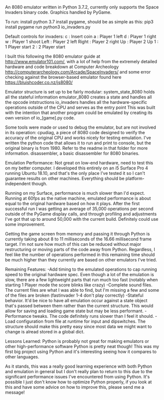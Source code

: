 An 8080 emulator written in Python 3.7.2, currently only supports the Space Invaders binary code. Graphics handled by PyGame.

To run:
install python 3.7
install pygame, should be as simple as this:
    pip3 install pygame
run python3 io_invaders.py

Default controls for invaders:
c           : Insert coin
a           : Player 1 left
d           : Player 1 right
w           : Player 1 shoot
Left        : Player 2 left
Right       : Player 2 right
Up          : Player 2 Up
1           : 1 Player start
2           : 2 Player start

I built this following the 8080 emulator guide at http://www.emulator101.com/, with a lot of help from the extremely detailed hardware and code breakdown at Computer Archeology http://computerarcheology.com/Arcade/SpaceInvaders/ and some error checking against the browser-based emulator found here https://bluishcoder.co.nz/js8080/

Emulator structure is set up to be fairly modular:
    system_state_8080 holds all the stateful information
    emulator_8080 creates a state and handles all the opcode intstructions
    io_invaders handles all the hardware-specific operations outside of the CPU and serves as the entry point
This was built with the intention that another program could be emulated by creating its own version of io_[game].py code.

Some tools were made or used to debug the emulator, but are not involved in its operation:
    cpudiag, a piece of 8080 code designed to verify the accuracy of the original CPU and works nicely for testing emulation. I've written the python code that allows it to run and print to console, but the original binary is from 1980. Refer to the readme in that folder for more information.
    disassembler, a basic disassembler for 8080 binaries.

Emulation Performance:
Not great on low-end hardware, need to test this on my better computer. I developed this entirely on an i5 Surface Pro 4 running Ubuntu 18.10, and that's the only place I've tested it so I can't guarantee results on other machines. Everything should be platform-independent though.

Running on my Surface, performance is much slower than I'd expect. Running at 60fps as the native machine, emulated performance is about equal to the original hardware based on how it plays. After the first successful run I was getting an average of 35,000 operations per second outside of the PyGame display calls, and through profiling and adjustments I've got that up to around 50,000 with the current build. Definitely could use some improvement.

Getting the game screen from memory and passing it through Python is currently taking about 8 to 11 milliseconds of the 16.66 millisecond frame target. I'm not sure how much of this can be reduced without major restructuring or moving parts of the code away from Python. Regardless, I feel like the number of operations performed in this remaining time should be much higher than they currently are based on other emulators I've tried.

Remaining Features:
-Add timing to the emulated operations to cap running speed to the original hardware spec. Even though a lot of the emulation is slow, there are a few lightweight parts that run much too fast (notably when starting 1 Player mode the score blinks like crazy)
-Complete sound files. The current files are what I was able to find, but I'm missing a few and some of the files are broken (fastinvader 1-4 don't play correctly)
-Stateful behavior. It'd be nice to have all emulation occur against a state object that's passed between them rather than the current structure. This would allow for saving and loading game state but may be less performant.
-Performance tweaks. The code definitely runs slower than I feel it should.
-Load configuration from file at runtime for input and dipswitches. The structure should make this pretty easy since most data we might want to change is alread stored in a global dict.

Lessons Learned:
Python is probably not great for making emulators or other high-performance software
Python is pretty neat though! This was my first big project using Python and it's interesting seeing how it compares to other languages.


As it stands, this was a really good learning experience with both Python and emulation in general but I don't really plan to return to this due to the significant performance issues I've encountered from using Python. It's possible I just don't know how to optimize Python properly, if you look at this and have some advice on how to improve this, please send me a message!

